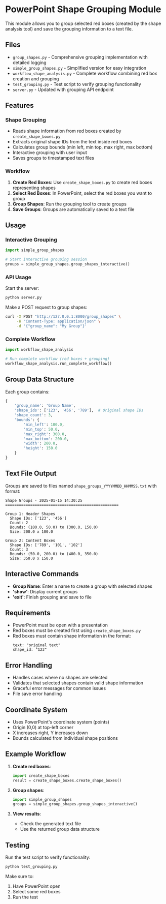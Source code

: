 # PowerPoint Shape Grouping Module

This module allows you to group selected red boxes (created by the shape analysis tool) and save the grouping information to a text file.

## Files

- `group_shapes.py` - Comprehensive grouping implementation with detailed logging
- `simple_group_shapes.py` - Simplified version for easy integration
- `workflow_shape_analysis.py` - Complete workflow combining red box creation and grouping
- `test_grouping.py` - Test script to verify grouping functionality
- `server.py` - Updated with grouping API endpoint

## Features

### Shape Grouping
- Reads shape information from red boxes created by `create_shape_boxes.py`
- Extracts original shape IDs from the text inside red boxes
- Calculates group bounds (min left, min top, max right, max bottom)
- Interactive grouping with user input
- Saves groups to timestamped text files

### Workflow
1. **Create Red Boxes**: Use `create_shape_boxes.py` to create red boxes representing shapes
2. **Select Red Boxes**: In PowerPoint, select the red boxes you want to group
3. **Group Shapes**: Run the grouping tool to create groups
4. **Save Groups**: Groups are automatically saved to a text file

## Usage

### Interactive Grouping

```python
import simple_group_shapes

# Start interactive grouping session
groups = simple_group_shapes.group_shapes_interactive()
```

### API Usage

Start the server:
```bash
python server.py
```

Make a POST request to group shapes:
```bash
curl -X POST "http://127.0.0.1:8000/group_shapes" \
     -H "Content-Type: application/json" \
     -d '{"group_name": "My Group"}'
```

### Complete Workflow

```python
import workflow_shape_analysis

# Run complete workflow (red boxes + grouping)
workflow_shape_analysis.run_complete_workflow()
```

## Group Data Structure

Each group contains:
```python
{
    'group_name': 'Group Name',
    'shape_ids': ['123', '456', '789'],  # Original shape IDs
    'shape_count': 3,
    'bounds': {
        'min_left': 100.0,
        'min_top': 50.0,
        'max_right': 300.0,
        'max_bottom': 200.0,
        'width': 200.0,
        'height': 150.0
    }
}
```

## Text File Output

Groups are saved to files named `shape_groups_YYYYMMDD_HHMMSS.txt` with format:

```
Shape Groups - 2025-01-15 14:30:25
==================================================

Group 1: Header Shapes
  Shape IDs: ['123', '456']
  Count: 2
  Bounds: (100.0, 50.0) to (300.0, 150.0)
  Size: 200.0 x 100.0

Group 2: Content Boxes
  Shape IDs: ['789', '101', '102']
  Count: 3
  Bounds: (50.0, 200.0) to (400.0, 350.0)
  Size: 350.0 x 150.0
```

## Interactive Commands

- **Group Name**: Enter a name to create a group with selected shapes
- **'show'**: Display current groups
- **'exit'**: Finish grouping and save to file

## Requirements

- PowerPoint must be open with a presentation
- Red boxes must be created first using `create_shape_boxes.py`
- Red boxes must contain shape information in the format:
  ```
  text: "original text"
  shape_id: "123"
  ```

## Error Handling

- Handles cases where no shapes are selected
- Validates that selected shapes contain valid shape information
- Graceful error messages for common issues
- File save error handling

## Coordinate System

- Uses PowerPoint's coordinate system (points)
- Origin (0,0) at top-left corner
- X increases right, Y increases down
- Bounds calculated from individual shape positions

## Example Workflow

1. **Create red boxes**:
   ```python
   import create_shape_boxes
   result = create_shape_boxes.create_shape_boxes()
   ```

2. **Group shapes**:
   ```python
   import simple_group_shapes
   groups = simple_group_shapes.group_shapes_interactive()
   ```

3. **View results**:
   - Check the generated text file
   - Use the returned group data structure

## Testing

Run the test script to verify functionality:
```bash
python test_grouping.py
```

Make sure to:
1. Have PowerPoint open
2. Select some red boxes
3. Run the test
